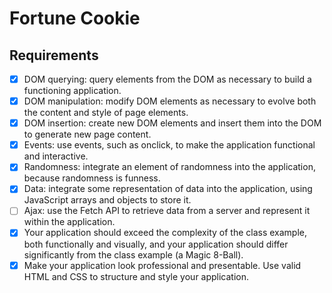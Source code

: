# Fortune Cookie

## Requirements

- [x] DOM querying: query elements from the DOM as necessary to build a functioning application.
- [x] DOM manipulation: modify DOM elements as necessary to evolve both the content and style of page elements.
- [x] DOM insertion: create new DOM elements and insert them into the DOM to generate new page content.
- [x] Events: use events, such as onclick, to make the application functional and interactive.
- [x] Randomness: integrate an element of randomness into the application, because randomness is funness.
- [x] Data: integrate some representation of data into the application, using JavaScript arrays and objects to store it.
- [ ] Ajax: use the Fetch API  to retrieve data from a server and represent it within the application.
- [x] Your application should exceed the complexity of the class example, both functionally and visually, and your application should differ significantly from the class example (a Magic 8-Ball).
- [x] Make your application look professional and presentable. Use valid HTML and CSS to structure and style your application.
